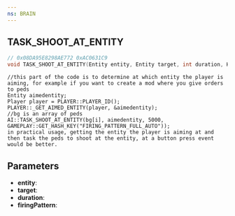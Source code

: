 ```yaml
---
ns: BRAIN
---
```

## TASK_SHOOT_AT_ENTITY

```c
// 0x08DA95E8298AE772 0xAC0631C9
void TASK_SHOOT_AT_ENTITY(Entity entity, Entity target, int duration, Hash firingPattern);
```

```
//this part of the code is to determine at which entity the player is aiming, for example if you want to create a mod where you give orders to peds  
Entity aimedentity;  
Player player = PLAYER::PLAYER_ID();  
PLAYER::_GET_AIMED_ENTITY(player, &aimedentity);  
//bg is an array of peds  
AI::TASK_SHOOT_AT_ENTITY(bg[i], aimedentity, 5000, GAMEPLAY::GET_HASH_KEY("FIRING_PATTERN_FULL_AUTO"));  
in practical usage, getting the entity the player is aiming at and then task the peds to shoot at the entity, at a button press event would be better.  
```

## Parameters
* **entity**: 
* **target**: 
* **duration**: 
* **firingPattern**: 

